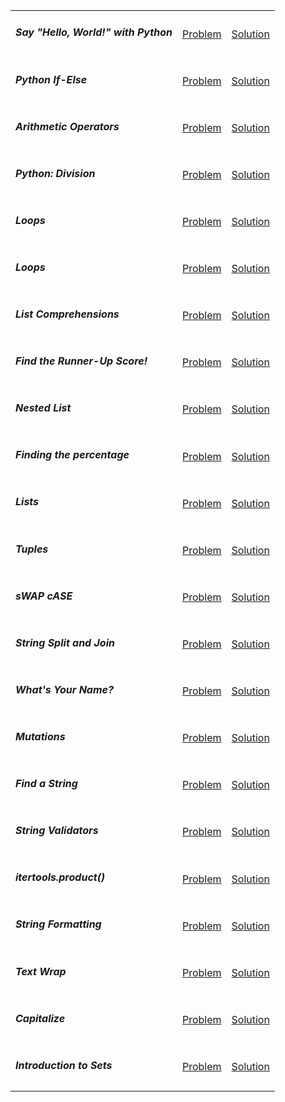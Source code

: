 <table>
	<tr>
		<td>
			<h5>Say "Hello, World!" with Python</h5>
		</td>
		<td>
			<a href="https://www.hackerrank.com/challenges/py-hello-world/problem">Problem</a>
		</td>
		<td>
			<a href="https://github.com/recep-yildirim/HackerRank/blob/master/Python/Easy/hello_world.py">Solution</a>
		</td>
	</tr>
	<tr>
		<td>
			<h5>Python If-Else</h5>
		</td>
		<td>
			<a href="https://www.hackerrank.com/challenges/py-if-else/problem">Problem</a>
		</td>
		<td>
			<a href="https://github.com/recep-yildirim/HackerRank/blob/master/Python/Easy/if_else.py">Solution</a>
		</td>
	</tr>
	<tr>
		<td>
			<h5>Arithmetic Operators</h5>
		</td>
		<td>
			<a href="https://www.hackerrank.com/challenges/python-arithmetic-operators/problem">Problem</a>
		</td>
		<td>
			<a href="https://github.com/recep-yildirim/HackerRank/blob/master/Python/Easy/arithmetic_operators.py">Solution</a>
		</td>
	</tr>
	<tr>
		<td>
			<h5>Python: Division</h5>
		</td>
		<td>
			<a href="https://www.hackerrank.com/challenges/python-division/problem">Problem</a>
		</td>
		<td>
			<a href="https://github.com/recep-yildirim/HackerRank/blob/master/Python/Easy/division.py">Solution</a>
		</td>
	</tr>
	<tr>
		<td>
			<h5>Loops</h5>
		</td>
		<td>
			<a href="https://www.hackerrank.com/challenges/python-loops/problem">Problem</a>
		</td>
		<td>
			<a href="https://github.com/recep-yildirim/HackerRank/blob/master/Python/Easy/loops.py">Solution</a>
		</td>
	</tr>
	<tr>
		<td>
			<h5>Loops</h5>
		</td>
		<td>
			<a href="https://www.hackerrank.com/challenges/python-print/problem">Problem</a>
		</td>
		<td>
			<a href="https://github.com/recep-yildirim/HackerRank/blob/master/Python/Easy/print_function.py">Solution</a>
		</td>
	</tr>
	<tr>
		<td>
			<h5>List Comprehensions</h5>
		</td>
		<td>
			<a href="https://www.hackerrank.com/challenges/list-comprehensions/problem">Problem</a>
		</td>
		<td>
			<a href="https://github.com/recep-yildirim/HackerRank/blob/master/Python/Easy/list_comprehensions.py">Solution</a>
		</td>
	</tr>
	<tr>
		<td>
			<h5>Find the Runner-Up Score!</h5>
		</td>
		<td>
			<a href="https://www.hackerrank.com/challenges/find-second-maximum-number-in-a-list/problem">Problem</a>
		</td>
		<td>
			<a href="https://github.com/recep-yildirim/HackerRank/blob/master/Python/Easy/runner_up.py">Solution</a>
		</td>
	</tr>
	<tr>
		<td>
			<h5>Nested List</h5>
		</td>
		<td>
			<a href="https://www.hackerrank.com/challenges/nested-list/problem">Problem</a>
		</td>
		<td>
			<a href="https://github.com/recep-yildirim/HackerRank/blob/master/Python/Easy/nested_list.py">Solution</a>
		</td>
	</tr>
	<tr>
		<td>
			<h5>Finding the percentage</h5>
		</td>
		<td>
			<a href="https://www.hackerrank.com/challenges/finding-the-percentage/problem">Problem</a>
		</td>
		<td>
			<a href="https://github.com/recep-yildirim/HackerRank/blob/master/Python/Easy/percentage.py">Solution</a>
		</td>
	</tr>
	<tr>
		<td>
			<h5>Lists</h5>
		</td>
		<td>
			<a href="https://www.hackerrank.com/challenges/python-lists/problem">Problem</a>
		</td>
		<td>
			<a href="https://github.com/recep-yildirim/HackerRank/blob/master/Python/Easy/lists.py">Solution</a>
		</td>
	</tr>
	<tr>
		<td>
			<h5>Tuples</h5>
		</td>
		<td>
			<a href="https://www.hackerrank.com/challenges/python-tuples/problem">Problem</a>
		</td>
		<td>
			<a href="https://github.com/recep-yildirim/HackerRank/blob/master/Python/Easy/tuples.py">Solution</a>
		</td>
	</tr>
	<tr>
		<td>
			<h5>sWAP cASE</h5>
		</td>
		<td>
			<a href="https://www.hackerrank.com/challenges/swap-case/problem">Problem</a>
		</td>
		<td>
			<a href="https://github.com/recep-yildirim/HackerRank/blob/master/Python/Easy/swap_case.py">Solution</a>
		</td>
	</tr>
	<tr>
		<td>
			<h5>String Split and Join</h5>
		</td>
		<td>
			<a href="https://www.hackerrank.com/challenges/python-string-split-and-join/problem">Problem</a>
		</td>
		<td>
			<a href="https://github.com/recep-yildirim/HackerRank/blob/master/Python/Easy/split_and_join.py">Solution</a>
		</td>
	</tr>
	<tr>
		<td>
			<h5>What's Your Name?</h5>
		</td>
		<td>
			<a href="https://www.hackerrank.com/challenges/whats-your-name/problem">Problem</a>
		</td>
		<td>
			<a href="https://github.com/recep-yildirim/HackerRank/blob/master/Python/Easy/name.py">Solution</a>
		</td>
	</tr>
	<tr>
		<td>
			<h5>Mutations</h5>
		</td>
		<td>
			<a href="https://www.hackerrank.com/challenges/python-mutations/problem">Problem</a>
		</td>
		<td>
			<a href="https://github.com/recep-yildirim/HackerRank/blob/master/Python/Easy/mutations.py">Solution</a>
		</td>
	</tr>
	<tr>
		<td>
			<h5>Find a String</h5>
		</td>
		<td>
			<a href="https://www.hackerrank.com/challenges/find-a-string/problem">Problem</a>
		</td>
		<td>
			<a href="https://github.com/recep-yildirim/HackerRank/blob/master/Python/Easy/find_a_string.py">Solution</a>
		</td>
	</tr>
	<tr>
		<td>
			<h5>String Validators</h5>
		</td>
		<td>
			<a href="https://www.hackerrank.com/challenges/string-validators/problem">Problem</a>
		</td>
		<td>
			<a href="https://github.com/recep-yildirim/HackerRank/blob/master/Python/Easy/string_validators.py">Solution</a>
		</td>
	</tr>
	<tr>
		<td>
			<h5>itertools.product()</h5>
		</td>
		<td>
			<a href="https://www.hackerrank.com/challenges/itertools-product/problem">Problem</a>
		</td>
		<td>
			<a href="https://github.com/recep-yildirim/HackerRank/blob/master/Python/Easy/itertools_product.py">Solution</a>
		</td>
	</tr>
	<tr>
		<td>
			<h5>String Formatting</h5>
		</td>
		<td>
			<a href="https://www.hackerrank.com/challenges/python-string-formatting/problem">Problem</a>
		</td>
		<td>
			<a href="https://github.com/recep-yildirim/HackerRank/blob/master/Python/Easy/string_formatting.py">Solution</a>
		</td>
	</tr>
	<tr>
		<td>
			<h5>Text Wrap</h5>
		</td>
		<td>
			<a href="https://www.hackerrank.com/challenges/text-wrap/problem">Problem</a>
		</td>
		<td>
			<a href="https://github.com/recep-yildirim/HackerRank/blob/master/Python/Easy/wrap.py">Solution</a>
		</td>
	</tr>
	<tr>
		<td>
			<h5>Capitalize</h5>
		</td>
		<td>
			<a href="https://www.hackerrank.com/challenges/capitalize/problem">Problem</a>
		</td>
		<td>
			<a href="https://github.com/recep-yildirim/HackerRank/blob/master/Python/Easy/capitalize.py">Solution</a>
		</td>
	</tr>
	<tr>
		<td>
			<h5>Introduction to Sets</h5>
		</td>
		<td>
			<a href="https://www.hackerrank.com/challenges/py-introduction-to-sets/problem">Problem</a>
		</td>
		<td>
			<a href="https://github.com/recep-yildirim/HackerRank/blob/master/Python/Easy/sets.py">Solution</a>
		</td>
	</tr>
</table>
